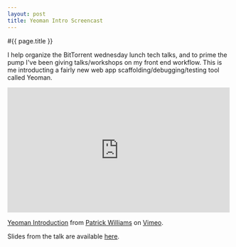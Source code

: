 ```yaml
---
layout: post
title: Yeoman Intro Screencast
---
```


#{{ page.title }}

I help organize the BitTorrent wednesday lunch tech talks, and to prime the pump I've been giving talks/workshops on my front end workflow. This is me introducting a fairly new web app scaffolding/debugging/testing tool called Yeoman.

<iframe src="http://player.vimeo.com/video/57642828" width="500" height="281" frameborder="0" webkitAllowFullScreen="allowfullscreen" mozallowfullscreen="allowfullscreen" allowfullscreen="allowfullscreen"></iframe>
<p><a href="http://vimeo.com/57642828">Yeoman Introduction</a> from <a href="http://vimeo.com/pwmckenna">Patrick Williams</a> on <a href="http://vimeo.com">Vimeo</a>.</p>

Slides from the talk are available [here](http://pwmckenna.github.com/talks/yeoman/).

